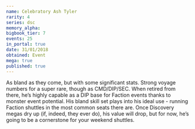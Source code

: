 ```yaml
---
name: Celebratory Ash Tyler
rarity: 4
series: dsc
memory_alpha:
bigbook_tier: 7
events: 25
in_portal: true
date: 31/01/2018
obtained: Event
mega: true
published: true
---
```


As bland as they come, but with some significant stats. Strong voyage numbers for a super rare, though as CMD/DIP/SEC. When retired from there, he’s highly capable as a DIP base for Faction events thanks to monster event potential. His bland skill set plays into his ideal use - running Faction shuttles in the most common seats there are. Once Discovery megas dry up (if, indeed, they ever do), his value will drop, but for now, he’s going to be a cornerstone for your weekend shuttles.
